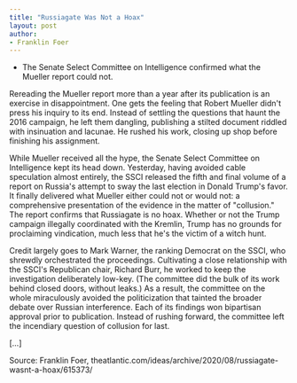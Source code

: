 ```yaml
---
title: "Russiagate Was Not a Hoax"
layout: post
author:
- Franklin Foer
---
```


- The Senate Select Committee on Intelligence confirmed what the Mueller report could not.

Rereading the Mueller report more than a year after its publication is an exercise in disappointment. One gets the feeling that Robert Mueller didn't press his inquiry to its end. Instead of settling the questions that haunt the 2016 campaign, he left them dangling, publishing a stilted document riddled with insinuation and lacunae. He rushed his work, closing up shop before finishing his assignment.

While Mueller received all the hype, the Senate Select Committee on Intelligence kept its head down. Yesterday, having avoided cable speculation almost entirely, the SSCI released the fifth and final volume of a report on Russia's attempt to sway the last election in Donald Trump's favor. It finally delivered what Mueller either could not or would not: a comprehensive presentation of the evidence in the matter of "collusion." The report confirms that Russiagate is no hoax. Whether or not the Trump campaign illegally coordinated with the Kremlin, Trump has no grounds for proclaiming vindication, much less that he's the victim of a witch hunt.

Credit largely goes to Mark Warner, the ranking Democrat on the SSCI, who shrewdly orchestrated the proceedings. Cultivating a close relationship with the SSCI's Republican chair, Richard Burr, he worked to keep the investigation deliberately low-key. (The committee did the bulk of its work behind closed doors, without leaks.) As a result, the committee on the whole miraculously avoided the politicization that tainted the broader debate over Russian interference. Each of its findings won bipartisan approval prior to publication. Instead of rushing forward, the committee left the incendiary question of collusion for last.

[…]

Source: Franklin Foer, theatlantic.com/ideas/archive/2020/08/russiagate-wasnt-a-hoax/615373/
